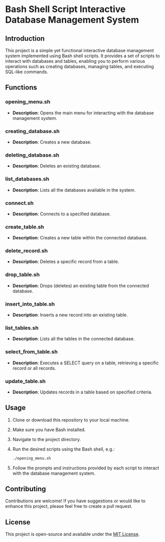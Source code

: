 # Bash Shell Script Interactive Database Management System

## Introduction

This project is a simple yet functional interactive database management system implemented using Bash shell scripts. It provides a set of scripts to interact with databases and tables, enabling you to perform various operations such as creating databases, managing tables, and executing SQL-like commands.

## Functions

### opening_menu.sh

- **Description**: Opens the main menu for interacting with the database management system.

### creating_database.sh

- **Description**: Creates a new database.

### deleting_database.sh

- **Description**: Deletes an existing database.

### list_databases.sh

- **Description**: Lists all the databases available in the system.

### connect.sh

- **Description**: Connects to a specified database.

### create_table.sh

- **Description**: Creates a new table within the connected database.

### delete_record.sh

- **Description**: Deletes a specific record from a table.

### drop_table.sh

- **Description**: Drops (deletes) an existing table from the connected database.

### insert_into_table.sh

- **Description**: Inserts a new record into an existing table.

### list_tables.sh

- **Description**: Lists all the tables in the connected database.

### select_from_table.sh

- **Description**: Executes a SELECT query on a table, retrieving a specific record or all records.

### update_table.sh

- **Description**: Updates records in a table based on specified criteria.


## Usage

1. Clone or download this repository to your local machine.

2. Make sure you have Bash installed.

3. Navigate to the project directory.

4. Run the desired scripts using the Bash shell, e.g.:

   ```bash
   ./opening_menu.sh
   ```

5. Follow the prompts and instructions provided by each script to interact with the database management system.

## Contributing

Contributions are welcome! If you have suggestions or would like to enhance this project, please feel free to create a pull request.

## License

This project is open-source and available under the [MIT License](LICENSE).
